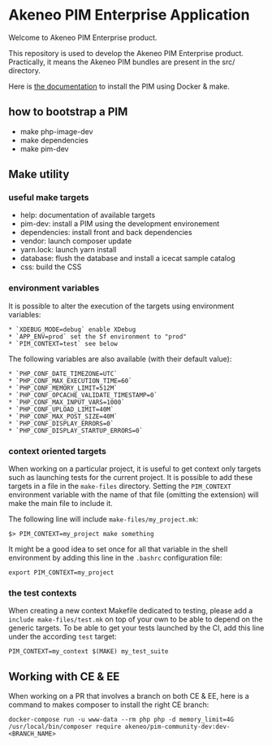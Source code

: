 Akeneo PIM Enterprise Application
=================================
Welcome to Akeneo PIM Enterprise product.

This repository is used to develop the Akeneo PIM Enterprise product.
Practically, it means the Akeneo PIM bundles are present in the src/ directory.

Here is [the documentation](https://docs.akeneo.com/latest/install_pim/docker/installation_docker.html) to install the PIM using Docker & make.

## how to bootstrap a PIM

 * make php-image-dev
 * make dependencies
 * make pim-dev

## Make utility

### useful make targets

 * help:            documentation of available targets
 * pim-dev:         install a PIM using the development environement
 * dependencies:    install front and back dependencies
 * vendor:          launch composer update
 * yarn.lock:       launch yarn install
 * database:        flush the database and install a icecat sample catalog
 * css:             build the CSS

### environment variables

It is possible to alter the execution of the targets using environment variables:

    * `XDEBUG_MODE=debug` enable XDebug
    * `APP_ENV=prod` set the Sf environment to "prod"
    * `PIM_CONTEXT=test` see below


The following variables are also available (with their default value):

    * `PHP_CONF_DATE_TIMEZONE=UTC`
    * `PHP_CONF_MAX_EXECUTION_TIME=60`
    * `PHP_CONF_MEMORY_LIMIT=512M`
    * `PHP_CONF_OPCACHE_VALIDATE_TIMESTAMP=0`
    * `PHP_CONF_MAX_INPUT_VARS=1000`
    * `PHP_CONF_UPLOAD_LIMIT=40M`
    * `PHP_CONF_MAX_POST_SIZE=40M`
    * `PHP_CONF_DISPLAY_ERRORS=0`
    * `PHP_CONF_DISPLAY_STARTUP_ERRORS=0`

### context oriented targets

When working on a particular project, it is useful to get context only targets such as launching tests for the current project. It is possible to add these targets in a file in the `make-files` directory. Setting the `PIM_CONTEXT` environment variable with the name of that file (omitting the extension) will make the main file to include it.

The following line will include `make-files/my_project.mk`:

    $> PIM_CONTEXT=my_project make something 

It might be a good idea to set once for all that variable in the shell environment by adding this line in the `.bashrc` configuration file:

    export PIM_CONTEXT=my_project

### the test contexts

When creating a new context Makefile dedicated to testing, please add a `include make-files/test.mk` on top of your own to be able to depend on the generic targets. To be able to get your tests launched by the CI, add this line under the according `test` target:

    PIM_CONTEXT=my_context $(MAKE) my_test_suite

## Working with CE & EE

When working on a PR that involves a branch on both CE & EE, here is a command to makes composer to install the right CE branch:

    docker-compose run -u www-data --rm php php -d memory_limit=4G /usr/local/bin/composer require akeneo/pim-community-dev:dev-<BRANCH_NAME>



